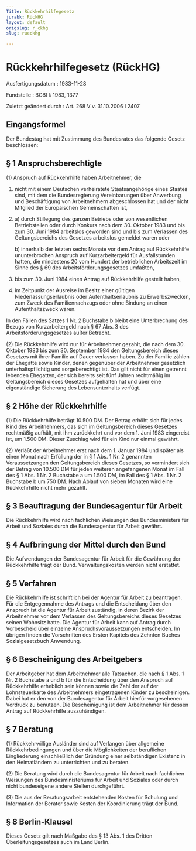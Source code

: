 ```yaml
---
Title: Rückkehrhilfegesetz
jurabk: RückHG
layout: default
origslug: r_ckhg
slug: rueckhg

---
```


# Rückkehrhilfegesetz (RückHG)

Ausfertigungsdatum
:   1983-11-28

Fundstelle
:   BGBl I: 1983, 1377

Zuletzt geändert durch
:   Art. 268 V v. 31.10.2006 I 2407

## Eingangsformel

Der Bundestag hat mit Zustimmung des Bundesrates das folgende Gesetz
beschlossen:

## § 1 Anspruchsberechtigte

(1) Anspruch auf Rückkehrhilfe haben Arbeitnehmer, die

1.  nicht mit einem Deutschen verheiratete Staatsangehörige eines Staates
    sind, mit dem die Bundesregierung Vereinbarungen über Anwerbung und
    Beschäftigung von Arbeitnehmern abgeschlossen hat und der nicht
    Mitglied der Europäischen Gemeinschaften ist,


2.
    a)  durch Stillegung des ganzen Betriebs oder von wesentlichen
        Betriebsteilen oder durch Konkurs nach dem 30. Oktober 1983 und bis
        zum 30. Juni 1984 arbeitslos geworden sind und bis zum Verlassen des
        Geltungsbereichs des Gesetzes arbeitslos gemeldet waren oder


    b)  innerhalb der letzten sechs Monate vor dem Antrag auf Rückkehrhilfe
        ununterbrochen Anspruch auf Kurzarbeitergeld für Ausfallstunden
        hatten, die mindestens 20 vom Hundert der betrieblichen Arbeitszeit im
        Sinne des § 69 des Arbeitsförderungsgesetzes umfaßten,





3.  bis zum 30. Juni 1984 einen Antrag auf Rückkehrhilfe gestellt haben,


4.  im Zeitpunkt der Ausreise im Besitz einer gültigen
    Niederlassungserlaubnis oder Aufenthaltserlaubnis zu Erwerbszwecken,
    zum Zweck des Familiennachzugs oder ohne Bindung an einen
    Aufenthaltszweck waren.



In den Fällen des Satzes 1 Nr. 2 Buchstabe b bleibt eine Unterbrechung
des Bezugs von Kurzarbeitergeld nach § 67 Abs. 3 des
Arbeitsförderungsgesetzes außer Betracht.

(2) Die Rückkehrhilfe wird nur für Arbeitnehmer gezahlt, die nach dem
30\. Oktober 1983 bis zum 30. September 1984 den Geltungsbereich dieses
Gesetzes mit ihrer Familie auf Dauer verlassen haben. Zu der Familie
zählen der Ehegatte sowie Kinder, denen gegenüber der Arbeitnehmer
gesetzlich unterhaltspflichtig und sorgeberechtigt ist. Das gilt nicht
für einen getrennt lebenden Ehegatten, der sich bereits seit fünf
Jahren rechtmäßig im Geltungsbereich dieses Gesetzes aufgehalten hat
und über eine eigenständige Sicherung des Lebensunterhalts verfügt.

## § 2 Höhe der Rückkehrhilfe

(1) Die Rückkehrhilfe beträgt 10.500 DM. Der Betrag erhöht sich für
jedes Kind des Arbeitnehmers, das sich im Geltungsbereich dieses
Gesetzes rechtmäßig aufhält, mit ihm zurückkehrt und vor dem 1. Juni
1983 eingereist ist, um 1.500 DM. Dieser Zuschlag wird für ein Kind
nur einmal gewährt.

(2) Verläßt der Arbeitnehmer erst nach dem 1. Januar 1984 und später
als einen Monat nach Erfüllung der in § 1 Abs. 1 Nr. 2 genannten
Voraussetzungen den Geltungsbereich dieses Gesetzes, so vermindert
sich der Betrag von 10.500 DM für jeden weiteren angefangenen Monat im
Fall des § 1 Abs. 1 Nr. 2 Buchstabe a um 1.500 DM, im Fall des § 1
Abs. 1 Nr. 2 Buchstabe b um 750 DM. Nach Ablauf von sieben Monaten
wird eine Rückkehrhilfe nicht mehr gezahlt.

## § 3 Beauftragung der Bundesagentur für Arbeit

Die Rückkehrhilfe wird nach fachlichen Weisungen des Bundesministers
für Arbeit und Soziales durch die Bundesagentur für Arbeit gewährt.

## § 4 Aufbringung der Mittel durch den Bund

Die Aufwendungen der Bundesagentur für Arbeit für die Gewährung der
Rückkehrhilfe trägt der Bund. Verwaltungskosten werden nicht
erstattet.

## § 5 Verfahren

Die Rückkehrhilfe ist schriftlich bei der Agentur für Arbeit zu
beantragen. Für die Entgegennahme des Antrags und die Entscheidung
über den Anspruch ist die Agentur für Arbeit zuständig, in deren
Bezirk der Arbeitnehmer vor dem Verlassen des Geltungsbereichs dieses
Gesetzes seinen Wohnsitz hatte. Die Agentur für Arbeit kann auf Antrag
durch Vorbescheid über einzelne Anspruchsvoraussetzungen entscheiden.
Im übrigen finden die Vorschriften des Ersten Kapitels des Zehnten
Buches Sozialgesetzbuch Anwendung.

## § 6 Bescheinigung des Arbeitgebers

Der Arbeitgeber hat dem Arbeitnehmer alle Tatsachen, die nach § 1 Abs.
1 Nr. 2 Buchstabe a und b für die Entscheidung über den Anspruch auf
Rückkehrhilfe erheblich sein können sowie die Zahl der auf der
Lohnsteuerkarte des Arbeitnehmers eingetragenen Kinder zu
bescheinigen. Dabei hat er den von der Bundesagentur für Arbeit
hierfür vorgesehenen Vordruck zu benutzen. Die Bescheinigung ist dem
Arbeitnehmer für dessen Antrag auf Rückkehrhilfe auszuhändigen.

## § 7 Beratung

(1) Rückkehrwillige Ausländer sind auf Verlangen über allgemeine
Rückkehrbedingungen und über die Möglichkeiten der beruflichen
Eingliederung einschließlich der Gründung einer selbständigen Existenz
in den Heimatländern zu unterrichten und zu beraten.

(2) Die Beratung wird durch die Bundesagentur für Arbeit nach
fachlichen Weisungen des Bundesministeriums für Arbeit und Soziales
oder durch nicht bundeseigene andere Stellen durchgeführt.

(3) Die aus der Beratungsarbeit entstehenden Kosten für Schulung und
Information der Berater sowie Kosten der Koordinierung trägt der Bund.

## § 8 Berlin-Klausel

Dieses Gesetz gilt nach Maßgabe des § 13 Abs. 1 des Dritten
Überleitungsgesetzes auch im Land Berlin.

